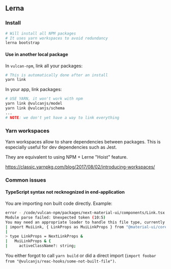## Lerna

### Install

```sh
# Will install all NPM packages
# It uses yarn workspaces to avoid redundancy
lerna bootstrap
```

#### Use in another local package

In `vulcan-npm`, link all your packages:

```sh
# This is automatically done after an install
yarn link
```

In your app, link packages:

```sh
# USE YARN, it won't work with npm
yarn link @vulcanjs/model
yarn link @vulcanjs/schema
...
# NOTE: we don't yet have a way to link everything
```

### Yarn workspaces

Yarn workspaces allow to share dependencies between packages. This is especially useful for dev dependencies such as Jest.

They are equivalent to using NPM + Lerne "Hoist" feature.

https://classic.yarnpkg.com/blog/2017/08/02/introducing-workspaces/

### Common issues

#### TypeScript syntax not recknognized in end-application

You are importing non built code directly. Example:

```sh
error - /code/vulcan-npm/packages/next-material-ui/components/Link.tsx 10:5
Module parse failed: Unexpected token (10:5)
You may need an appropriate loader to handle this file type, currently no loaders are configured to process this file. See https://webpack.js.org/concepts#loaders
| import MuiLink, { LinkProps as MuiLinkProps } from "@material-ui/core/Link";
|
> type LinkProps = NextLinkProps &
|   MuiLinkProps & {
|     activeClassName?: string;

```

You either forgot to call `yarn build` or did a direct import (`import foobar from "@vulcanjs/reac-hooks/some-not-built-file")`.

